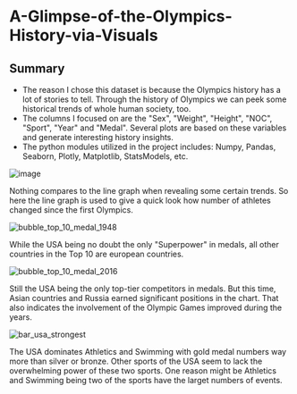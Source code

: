 # A-Glimpse-of-the-Olympics-History-via-Visuals

## Summary
-  The reason I chose this dataset is because the Olympics history has a lot of stories to tell. Through the history of Olympics we can peek some historical trends of whole human society, too. 
-  The columns I focused on are the "Sex", "Weight", "Height", "NOC", "Sport", "Year" and "Medal". Several plots are based on these variables and generate interesting history insights.
-  The python modules utilized in the project includes: Numpy, Pandas, Seaborn, Plotly, Matplotlib, StatsModels, etc.




![image](https://user-images.githubusercontent.com/33774515/44943288-ad4d3880-ad78-11e8-8b0e-be3381390fcf.png)

Nothing compares to the line graph when revealing some certain trends. So here the line graph is used to give a quick look how number of athletes changed since the first Olympics.



![bubble_top_10_medal_1948](https://user-images.githubusercontent.com/33774515/44943354-ea65fa80-ad79-11e8-8874-eb96befdea20.png)

While the USA being no doubt the only "Superpower" in medals, all other countries in the Top 10 are european countries.





![bubble_top_10_medal_2016](https://user-images.githubusercontent.com/33774515/44943358-fd78ca80-ad79-11e8-9b52-7f8e910fdc61.png)

Still the USA being the only top-tier competitors in medals. But this time, Asian countries and Russia earned significant positions in the chart. That also indicates the involvement of the Olympic Games improved during the years.





![bar_usa_strongest](https://user-images.githubusercontent.com/33774515/44943375-2dc06900-ad7a-11e8-8c1b-86d4a365f22a.png)

The USA dominates Athletics and Swimming with gold medal numbers way more than silver or bronze. Other sports of the USA seem to lack the overwhelming power of these two sports. One reason might be Athletics and Swimming being two of the sports have the larget numbers of events.
